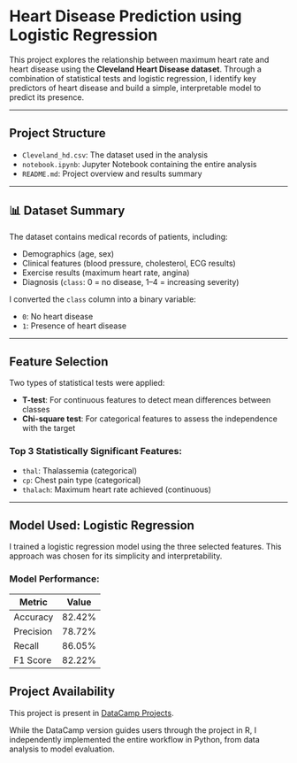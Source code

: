 # Heart Disease Prediction using Logistic Regression

This project explores the relationship between maximum heart rate and heart disease using the **Cleveland Heart Disease dataset**. Through a combination of statistical tests and logistic regression, I identify key predictors of heart disease and build a simple, interpretable model to predict its presence.

---

## Project Structure

- `Cleveland_hd.csv`: The dataset used in the analysis
- `notebook.ipynb`: Jupyter Notebook containing the entire analysis
- `README.md`: Project overview and results summary

---

## 📊 Dataset Summary

The dataset contains medical records of patients, including:
- Demographics (age, sex)
- Clinical features (blood pressure, cholesterol, ECG results)
- Exercise results (maximum heart rate, angina)
- Diagnosis (`class`: 0 = no disease, 1–4 = increasing severity)

I converted the `class` column into a binary variable:
- `0`: No heart disease
- `1`: Presence of heart disease

---

## Feature Selection

Two types of statistical tests were applied:

- **T-test**: For continuous features to detect mean differences between classes
- **Chi-square test**: For categorical features to assess the independence with the target

### Top 3 Statistically Significant Features:
- `thal`: Thalassemia (categorical)
- `cp`: Chest pain type (categorical)
- `thalach`: Maximum heart rate achieved (continuous)

---

## Model Used: Logistic Regression

I trained a logistic regression model using the three selected features. This approach was chosen for its simplicity and interpretability.

### Model Performance:

| Metric       | Value    |
|--------------|----------|
| Accuracy     | 82.42%   |
| Precision    | 78.72%   |
| Recall       | 86.05%   |
| F1 Score     | 82.22%   |

## Project Availability

This project is present in [DataCamp Projects](https://projects.datacamp.com/projects/2077).


While the DataCamp version guides users through the project in R, I independently implemented the entire workflow in Python, from data analysis to model evaluation.